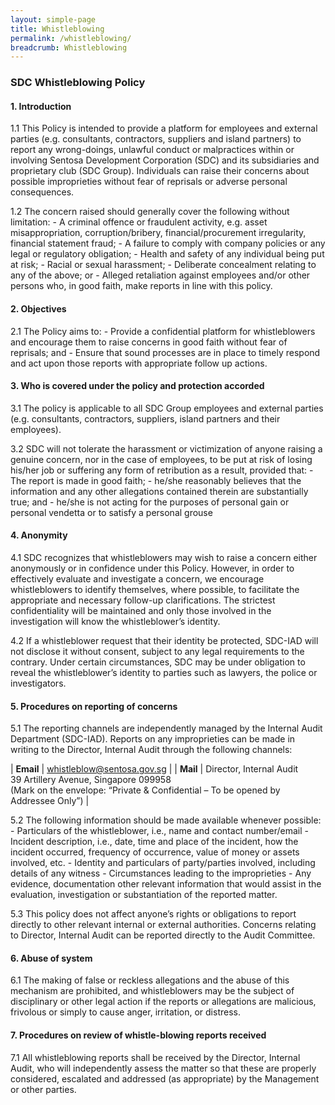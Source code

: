 ```yaml
---
layout: simple-page
title: Whistleblowing
permalink: /whistleblowing/
breadcrumb: Whistleblowing
---
```

### **SDC Whistleblowing Policy**

#### **1. Introduction**
1.1 This Policy is intended to provide a platform for employees and external parties (e.g. consultants, contractors, suppliers and island partners) to report any wrong-doings,       unlawful conduct or malpractices within or involving Sentosa Development Corporation (SDC) and its subsidiaries and proprietary club (SDC Group). Individuals can raise their     concerns about possible improprieties without fear of reprisals or adverse personal consequences.

1.2 The concern raised should generally cover the following without limitation:
    - A criminal offence or fraudulent activity, e.g. asset misappropriation, corruption/bribery, financial/procurement irregularity, financial statement fraud;
    - A failure to comply with company policies or any legal or regulatory obligation;
    - Health and safety of any individual being put at risk;
    - Racial or sexual harassment;
    - Deliberate concealment relating to any of the above; or
    - Alleged retaliation against employees and/or other persons who, in good faith, make reports in line with this policy.

#### **2. Objectives**
2.1 The Policy aims to:
    - Provide a confidential platform for whistleblowers and encourage them to raise concerns in good faith without fear of reprisals; and
    - Ensure that sound processes are in place to timely respond and act upon those reports with appropriate follow up actions.

#### **3. Who is covered under the policy and protection accorded**
3.1 The policy is applicable to all SDC Group employees and external parties (e.g. consultants, contractors, suppliers, island partners and their employees).

3.2 SDC will not tolerate the harassment or victimization of anyone raising a genuine concern, nor in the case of employees, to be put at risk of losing his/her job or suffering     any form of retribution as a result, provided that:
    - The report is made in good faith;
    - he/she reasonably believes that the information and any other allegations contained therein are substantially true; and
    - he/she is not acting for the purposes of personal gain or personal vendetta or to satisfy a personal grouse

#### **4. Anonymity**
4.1 SDC recognizes that whistleblowers may wish to raise a concern either anonymously or in confidence under this Policy. However, in order to effectively evaluate and               investigate a concern, we encourage whistleblowers to identify themselves, where possible, to facilitate the appropriate and necessary follow-up clarifications. The             strictest confidentiality will be maintained and only those involved in the investigation will know the whistleblower’s identity.

4.2 If a whistleblower request that their identity be protected, SDC-IAD will not disclose it without consent, subject to any legal requirements to the contrary. Under certain       circumstances, SDC may be under obligation to reveal the whistleblower’s identity to parties such as lawyers, the police or investigators.

#### **5. Procedures on reporting of concerns**
5.1 The reporting channels are independently managed by the Internal Audit Department (SDC-IAD). Reports on any improprieties can be made in writing to the Director, Internal       Audit through the following channels:

| **Email** | <whistleblow@sentosa.gov.sg> |
| **Mail**  | Director, Internal Audit <br>39 Artillery Avenue, Singapore 099958 <br>(Mark on the envelope: “Private & Confidential – To be opened by Addressee Only”)  |

5.2 The following information should be made available whenever possible:
    - Particulars of the whistleblower, i.e., name and contact number/email
    - Incident description, i.e., date, time and place of the incident, how the incident occurred, frequency of occurrence, value of money or assets involved, etc.
    - Identity and particulars of party/parties involved, including details of any witness
    - Circumstances leading to the improprieties
    - Any evidence, documentation other relevant information that would assist in the evaluation, investigation or substantiation of the reported matter.

5.3 This policy does not affect anyone’s rights or obligations to report directly to other relevant internal or external authorities. Concerns relating to Director, Internal         Audit can be reported directly to the Audit Committee.

#### **6. Abuse of system**
6.1 The making of false or reckless allegations and the abuse of this mechanism are prohibited, and whistleblowers may be the subject of disciplinary or other legal action if       the reports or allegations are malicious, frivolous or simply to cause anger, irritation, or distress.

#### **7. Procedures on review of whistle-blowing reports received**
7.1 All whistleblowing reports shall be received by the Director, Internal Audit, who will independently assess the matter so that these are properly considered, escalated and       addressed (as appropriate) by the Management or other parties.
